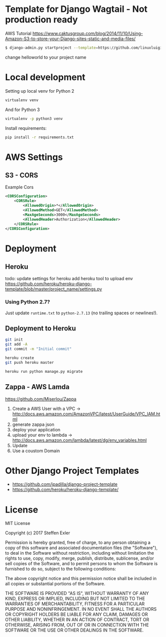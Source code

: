# Template for Django Wagtail - Not production ready

AWS Tutorial
https://www.caktusgroup.com/blog/2014/11/10/Using-Amazon-S3-to-store-your-Django-sites-static-and-media-files/

```bash
$ django-admin.py startproject --template=https://github.com/linuxluigi/template-django-wagtail/archive/master.zip helloworld
```
change helloworld to your project name


# Local development

Setting up local venv for Python 2

```bash
virtualenv venv
```

And for Python 3

```bash
virtualenv -p python3 venv
```

Install requirements:
```bash
pip install -r requirements.txt 
```


# AWS Settings

## S3 - CORS

Example Cors

```xml
<CORSConfiguration>
    <CORSRule>
        <AllowedOrigin>*</AllowedOrigin>
        <AllowedMethod>GET</AllowedMethod>
        <MaxAgeSeconds>3000</MaxAgeSeconds>
        <AllowedHeader>Authorization</AllowedHeader>
    </CORSRule>
</CORSConfiguration>
```

# Deployment

## Heroku



todo: update settings for heroku
add heroku tool to upload env
https://github.com/heroku/heroku-django-template/blob/master/project_name/settings.py

### Using Python 2.7?

Just update `runtime.txt` to `python-2.7.13` (no trailing spaces or newlines!).

## Deployment to Heroku

```bash
git init
git add -A
git commit -m "Initial commit"

heroku create
git push heroku master

heroku run python manage.py migrate
```

## Zappa - AWS Lamda 

https://github.com/Miserlou/Zappa

1. Create a AWS User with a VPC -> http://docs.aws.amazon.com/AmazonVPC/latest/UserGuide/VPC_IAM.html
2. generate zappa json
3. deploy your application
4. upload your env to lambda -> http://docs.aws.amazon.com/lambda/latest/dg/env_variables.html
5. Update
6. Use a coustom Domain

# Other Django Project Templates

* https://github.com/jpadilla/django-project-template
* https://github.com/heroku/heroku-django-template/

# License

MIT License

Copyright (c) 2017 Steffen Exler

Permission is hereby granted, free of charge, to any person obtaining a copy
of this software and associated documentation files (the "Software"), to deal
in the Software without restriction, including without limitation the rights
to use, copy, modify, merge, publish, distribute, sublicense, and/or sell
copies of the Software, and to permit persons to whom the Software is
furnished to do so, subject to the following conditions:

The above copyright notice and this permission notice shall be included in all
copies or substantial portions of the Software.

THE SOFTWARE IS PROVIDED "AS IS", WITHOUT WARRANTY OF ANY KIND, EXPRESS OR
IMPLIED, INCLUDING BUT NOT LIMITED TO THE WARRANTIES OF MERCHANTABILITY,
FITNESS FOR A PARTICULAR PURPOSE AND NONINFRINGEMENT. IN NO EVENT SHALL THE
AUTHORS OR COPYRIGHT HOLDERS BE LIABLE FOR ANY CLAIM, DAMAGES OR OTHER
LIABILITY, WHETHER IN AN ACTION OF CONTRACT, TORT OR OTHERWISE, ARISING FROM,
OUT OF OR IN CONNECTION WITH THE SOFTWARE OR THE USE OR OTHER DEALINGS IN THE
SOFTWARE.